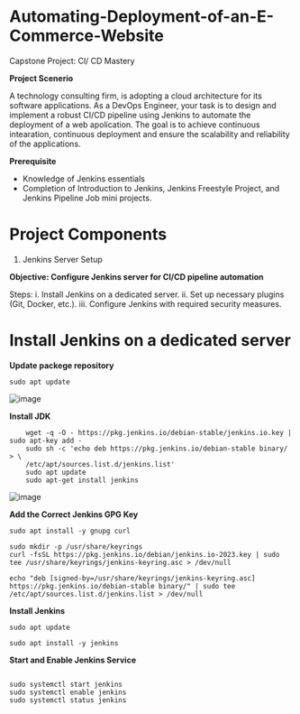 # Automating-Deployment-of-an-E-Commerce-Website
Capstone Project: Cl/ CD Mastery

**Project Scenerio**

A technology consulting firm, is adopting a cloud architecture for its software applications. As a DevOps Engineer, your task is to design and implement a robust CI/CD pipeline using Jenkins to automate the deployment of a web apolication. 
The goal is to achieve continuous intearation, continuous deployment and ensure the scalability and reliability of the applications.

**Prerequisite**

- Knowledge of Jenkins essentials
- Completion of Introduction to Jenkins, Jenkins Freestyle Project, and Jenkins Pipeline Job mini projects.


# Project Components

1. Jenkins Server Setup

**Objective: Configure Jenkins server for Cl/CD pipeline automation**

Steps:
i. Install Jenkins on a dedicated server.
ii. Set up necessary plugins (Git, Docker, etc.).
iii. Configure Jenkins with required security measures.

# Install Jenkins on a dedicated server

**Update packege repository**

```
sudo apt update

```

![image](https://github.com/user-attachments/assets/0291c873-1e39-49db-bdc3-c38ebed11a59)

**Install JDK**

```
    wget -q -O - https://pkg.jenkins.io/debian-stable/jenkins.io.key | sudo apt-key add -
    sudo sh -c 'echo deb https://pkg.jenkins.io/debian-stable binary/ > \
    /etc/apt/sources.list.d/jenkins.list'
    sudo apt update
    sudo apt-get install jenkins

```
![image](https://github.com/user-attachments/assets/e04cf3c6-8fc3-4ea3-97a2-31f696282ddd)

**Add the Correct Jenkins GPG Key**

```
sudo apt install -y gnupg curl

sudo mkdir -p /usr/share/keyrings
curl -fsSL https://pkg.jenkins.io/debian/jenkins.io-2023.key | sudo tee /usr/share/keyrings/jenkins-keyring.asc > /dev/null

echo "deb [signed-by=/usr/share/keyrings/jenkins-keyring.asc] https://pkg.jenkins.io/debian-stable binary/" | sudo tee /etc/apt/sources.list.d/jenkins.list > /dev/null

```

**Install Jenkins**

```
sudo apt update

sudo apt install -y jenkins

```
**Start and Enable Jenkins Service**

```

sudo systemctl start jenkins
sudo systemctl enable jenkins
sudo systemctl status jenkins

```






